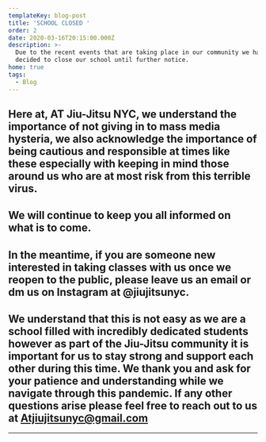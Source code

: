 ```yaml
---
templateKey: blog-post
title: 'SCHOOL CLOSED '
order: 2
date: 2020-03-16T20:15:00.000Z
description: >-
  Due to the recent events that are taking place in our community we have
  decided to close our school until further notice. 
home: true
tags:
  - Blog
---
```

## Here at, AT Jiu-Jitsu NYC, we understand the importance of not giving in to mass media hysteria, we also acknowledge the importance of being cautious and responsible at times like these especially with keeping in mind those around us who are at most risk from this terrible virus.

## We will continue to keep you all informed on what is to come.

## In the meantime, if you are someone new interested in taking classes with us once we reopen to the public, please leave us an email or dm us on Instagram at @jiujitsunyc.

## We understand that this is not easy as we are a school filled with incredibly dedicated students however as part of the Jiu-Jitsu community it is important for us to stay strong and support each other during this time. We thank you and ask for your patience and understanding while we navigate through this pandemic. If any other questions arise please feel free to reach out to us at Atjiujitsunyc@gmail.com

- - -
